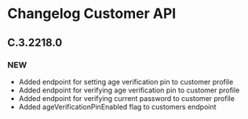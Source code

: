 # Changelog Customer API

## C.3.2218.0
### NEW
* Added endpoint for setting age verification pin to customer profile
* Added endpoint for verifying age verification pin to customer profile
* Added endpoint for verifying current password to customer profile
* Added ageVerificationPinEnabled flag to customers endpoint
